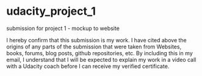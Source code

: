 # udacity_project_1
submission for project 1 - mockup to website

I hereby confirm that this submission is my work. I have cited above the origins of any parts of the submission that were taken from Websites, books, forums, blog posts, github repositories, etc. By including this in my email, I understand that I will be expected to explain my work in a video call with a Udacity coach before I can receive my verified certificate.
